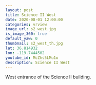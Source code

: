 ```yaml
---
layout: post
title: Science II West
date: 2020-08-01 12:00:00
categories: vrview
image_url: s2_west.jpg
is_image_360: true
default_yaw: 0
thumbnail: s2_west_th.jpg
lat: 36.814932
lon: -119.7444502
youtube_id: McZhs5LMu1o
description: Science II West
---
```

West entrance of the Science II building.
